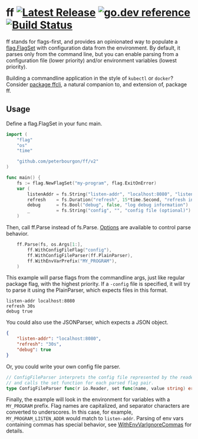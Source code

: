 # ff [![Latest Release](https://img.shields.io/github/release/peterbourgon/ff.svg?style=flat-square)](https://github.com/peterbourgon/ff/releases/latest) [![go.dev reference](https://img.shields.io/badge/go.dev-reference-007d9c?logo=go&logoColor=white&style=flat-square)](https://pkg.go.dev/github.com/peterbourgon/ff/v2) [![Build Status](https://img.shields.io/endpoint.svg?url=https%3A%2F%2Factions-badge.atrox.dev%2Fpeterbourgon%2Fff%2Fbadge&style=flat-square&label=build)](https://github.com/peterbourgon/ff/actions?query=workflow%3ATest)

ff stands for flags-first, and provides an opinionated way to populate
a [flag.FlagSet](https://golang.org/pkg/flag#FlagSet) with
configuration data from the environment. By default, it parses only
from the command line, but you can enable parsing from a configuration
file (lower priority) and/or environment variables (lowest priority).

Building a commandline application in the style of `kubectl` or `docker`?
Consider [package ffcli](https://pkg.go.dev/github.com/peterbourgon/ff/v2/ffcli),
a natural companion to, and extension of, package ff.

## Usage

Define a flag.FlagSet in your func main.

```go
import (
	"flag"
	"os"
	"time"

	"github.com/peterbourgon/ff/v2"
)

func main() {
	fs := flag.NewFlagSet("my-program", flag.ExitOnError)
	var (
		listenAddr = fs.String("listen-addr", "localhost:8080", "listen address")
		refresh    = fs.Duration("refresh", 15*time.Second, "refresh interval")
		debug      = fs.Bool("debug", false, "log debug information")
		_          = fs.String("config", "", "config file (optional)")
	)
```

Then, call ff.Parse instead of fs.Parse. 
[Options](https://pkg.go.dev/github.com/peterbourgon/ff/v2#Option)
are available to control parse behavior.

```go
	ff.Parse(fs, os.Args[1:],
		ff.WithConfigFileFlag("config"),
		ff.WithConfigFileParser(ff.PlainParser),
		ff.WithEnvVarPrefix("MY_PROGRAM"),
	)
```

This example will parse flags from the commandline args, just like regular
package flag, with the highest priority. If a `-config` file is specified, it
will try to parse it using the PlainParser, which expects files in this format.

```
listen-addr localhost:8080
refresh 30s
debug true
```

You could also use the JSONParser, which expects a JSON object.

```json
{
	"listen-addr": "localhost:8080",
	"refresh": "30s",
	"debug": true
}
```

Or, you could write your own config file parser.

```go
// ConfigFileParser interprets the config file represented by the reader
// and calls the set function for each parsed flag pair.
type ConfigFileParser func(r io.Reader, set func(name, value string) error) error
```

Finally, the example will look in the environment for variables with a
`MY_PROGRAM` prefix. Flag names are capitalized, and separator characters are
converted to underscores. In this case, for example, `MY_PROGRAM_LISTEN_ADDR`
would match to `listen-addr`. Parsing of env vars containing commas has special
behavior, see
[WithEnvVarIgnoreCommas](https://pkg.go.dev/github.com/peterbourgon/ff/v2?tab=doc#WithEnvVarIgnoreCommas)
for details.
